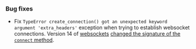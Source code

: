### Bug fixes

- Fix `TypeError create_connection() got an unexpected keyword argument 'extra_headers'` exception when trying to establish websocket connections. Version 14 of [websockets](https://websockets.readthedocs.io/en/stable/) [changed the signature of the `connect` method](https://websockets.readthedocs.io/en/stable/howto/upgrade.html#extra-headers-additional-headers).
